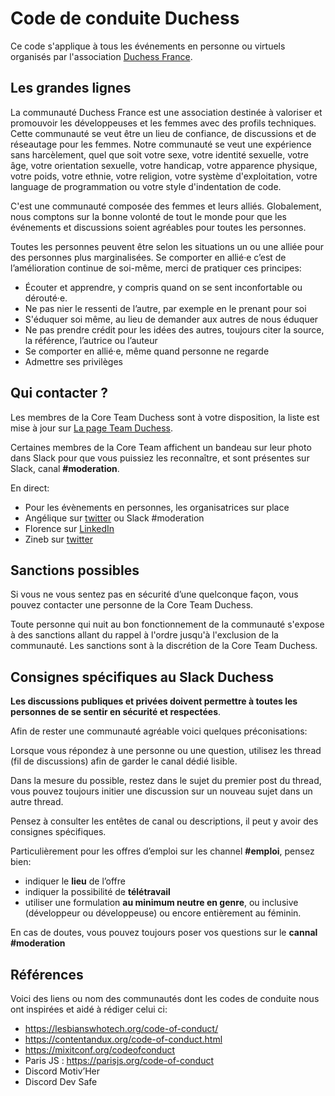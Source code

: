 # Code de conduite Duchess

Ce code s'applique à tous les événements en personne ou virtuels organisés par l'association [Duchess France](https://www.duchess-france.org/bienvenue/).

## Les grandes lignes

La communauté Duchess France est une association destinée à valoriser et promouvoir les développeuses et les femmes avec des profils techniques.
Cette communauté se veut être un lieu de confiance,
de discussions et de réseautage pour les femmes.
Notre communauté se veut une expérience sans harcèlement,
quel que soit votre sexe, votre identité sexuelle,
votre âge, votre orientation sexuelle,
votre handicap, votre apparence physique, votre poids,
votre ethnie, votre religion, votre système d'exploitation,
votre language de programmation ou votre style d'indentation de code.

C'est une communauté composée des femmes et leurs alliés.
Globalement, nous comptons sur la bonne volonté de tout le monde pour que les événements et discussions soient agréables pour toutes les personnes.

Toutes les personnes peuvent être selon les situations un ou une alliée pour des personnes plus marginalisées.
Se comporter en allié·e c’est de l’amélioration continue de soi-même,
merci de pratiquer ces principes:
- Écouter et apprendre, y compris quand on se sent inconfortable ou dérouté·e.
- Ne pas nier le ressenti de l’autre, par exemple en le prenant pour soi
- S'éduquer soi même, au lieu de demander aux autres de nous éduquer
- Ne pas prendre crédit pour les idées des autres, toujours citer la source,  la référence, l’autrice ou l’auteur
- Se comporter en allié·e, même quand personne ne regarde
- Admettre ses privilèges

## Qui contacter ?

Les membres de la Core Team Duchess sont à votre disposition,
la liste est mise à jour sur [La page Team Duchess](https://www.duchess-france.org/la-team-duchess-france/).

Certaines membres de la Core Team affichent un bandeau sur leur photo dans Slack pour que vous puissiez les reconnaître,
et sont présentes sur Slack, canal **#moderation**.

En direct:
- Pour les évènements en personnes, les organisatrices sur place
- Angélique sur [twitter](https://twitter.com/aHenryJard) ou Slack #moderation
- Florence sur [LinkedIn](https://www.linkedin.com/in/florencechabanois/)
- Zineb sur [twitter](https://twitter.com/ZinebBendhiba)

## Sanctions possibles

Si vous ne vous sentez pas en sécurité d’une quelconque façon, vous pouvez contacter une personne de la Core Team Duchess. 

Toute personne qui nuit au bon fonctionnement de la communauté s'expose à des sanctions allant du rappel à l'ordre jusqu'à l'exclusion de la communauté.
Les sanctions sont à la discrétion de la Core Team Duchess.

## Consignes spécifiques au Slack Duchess

**Les discussions publiques et privées doivent permettre à toutes les personnes de se sentir en sécurité et respectées**.

Afin de rester une communauté agréable voici quelques préconisations:

Lorsque vous répondez à une personne ou une question, utilisez les thread (fil de discussions) afin de garder le canal dédié lisible.

Dans la mesure du possible, restez dans le sujet du premier post du thread, vous pouvez toujours initier une discussion sur un nouveau sujet dans un autre thread.

Pensez à consulter les entêtes de canal ou descriptions, il peut y avoir des consignes spécifiques.

Particulièrement pour les offres d’emploi sur les channel **#emploi**, pensez bien:
- indiquer le **lieu** de l’offre
- indiquer la possibilité de **télétravail**
- utiliser une formulation **au minimum neutre en genre**, ou inclusive (développeur ou développeuse) ou encore entièrement au féminin.

En cas de doutes, vous pouvez toujours poser vos questions sur le **cannal #moderation**

## Références

Voici des liens ou nom des communautés dont les codes de conduite nous ont inspirées et aidé à rédiger celui ci:
- https://lesbianswhotech.org/code-of-conduct/ 
- https://contentandux.org/code-of-conduct.html 
- https://mixitconf.org/codeofconduct 
- Paris JS : https://parisjs.org/code-of-conduct 
- Discord Motiv’Her
- Discord Dev Safe